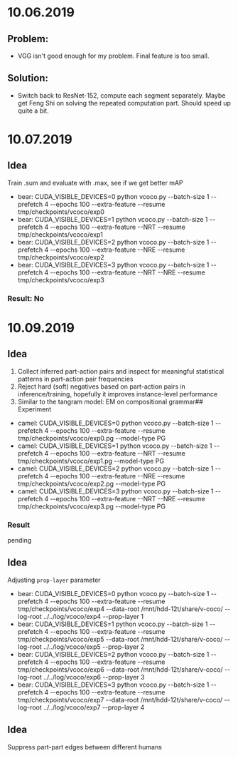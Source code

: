 # 10.06.2019
## Problem: 
* VGG isn't good enough for my problem. Final feature is too small. 
## Solution:
* Switch back to ResNet-152, compute each segment separately. Maybe get Feng Shi on solving the repeated computation part. Should speed up quite a bit. 

# 10.07.2019
## Idea 
Train .sum and evaluate with .max, see if we get better mAP
* bear:  CUDA_VISIBLE_DEVICES=0 python vcoco.py --batch-size 1 --prefetch 4 --epochs 100 --extra-feature --resume tmp/checkpoints/vcoco/exp0
* bear:  CUDA_VISIBLE_DEVICES=1 python vcoco.py --batch-size 1 --prefetch 4 --epochs 100 --extra-feature --NRT --resume tmp/checkpoints/vcoco/exp1
* bear:  CUDA_VISIBLE_DEVICES=2 python vcoco.py --batch-size 1 --prefetch 4 --epochs 100 --extra-feature --NRE --resume tmp/checkpoints/vcoco/exp2
* bear:  CUDA_VISIBLE_DEVICES=3 python vcoco.py --batch-size 1 --prefetch 4 --epochs 100 --extra-feature --NRT --NRE --resume tmp/checkpoints/vcoco/exp3
### Result: No

# 10.09.2019
## Idea
1. Collect inferred part-action pairs and inspect for meaningful statistical patterns in part-action pair frequencies
2. Reject hard (soft) negatives based on part-action pairs in inference/training, hopefully it improves instance-level performance
3. Similar to the tangram model: EM on compositional grammar## Experiment
* camel: CUDA_VISIBLE_DEVICES=0 python vcoco.py --batch-size 1 --prefetch 4 --epochs 100 --extra-feature --resume tmp/checkpoints/vcoco/exp0.pg --model-type PG
* camel: CUDA_VISIBLE_DEVICES=1 python vcoco.py --batch-size 1 --prefetch 4 --epochs 100 --extra-feature --NRT --resume tmp/checkpoints/vcoco/exp1.pg --model-type PG
* camel: CUDA_VISIBLE_DEVICES=2 python vcoco.py --batch-size 1 --prefetch 4 --epochs 100 --extra-feature --NRE --resume tmp/checkpoints/vcoco/exp2.pg --model-type PG
* camel: CUDA_VISIBLE_DEVICES=3 python vcoco.py --batch-size 1 --prefetch 4 --epochs 100 --extra-feature --NRT --NRE --resume tmp/checkpoints/vcoco/exp3.pg --model-type PG
### Result
pending

## Idea
Adjusting `prop-layer` parameter
* bear: CUDA_VISIBLE_DEVICES=0 python vcoco.py --batch-size 1 --prefetch 4 --epochs 100 --extra-feature --resume tmp/checkpoints/vcoco/exp4 --data-root /mnt/hdd-12t/share/v-coco/ --log-root ../../log/vcoco/exp4 --prop-layer 1
* bear: CUDA_VISIBLE_DEVICES=1 python vcoco.py --batch-size 1 --prefetch 4 --epochs 100 --extra-feature --resume tmp/checkpoints/vcoco/exp5 --data-root /mnt/hdd-12t/share/v-coco/ --log-root ../../log/vcoco/exp5 --prop-layer 2
* bear: CUDA_VISIBLE_DEVICES=2 python vcoco.py --batch-size 1 --prefetch 4 --epochs 100 --extra-feature --resume tmp/checkpoints/vcoco/exp6 --data-root /mnt/hdd-12t/share/v-coco/ --log-root ../../log/vcoco/exp6 --prop-layer 3
* bear: CUDA_VISIBLE_DEVICES=3 python vcoco.py --batch-size 1 --prefetch 4 --epochs 100 --extra-feature --resume tmp/checkpoints/vcoco/exp7 --data-root /mnt/hdd-12t/share/v-coco/ --log-root ../../log/vcoco/exp7 --prop-layer 4

## Idea
Suppress part-part edges between different humans